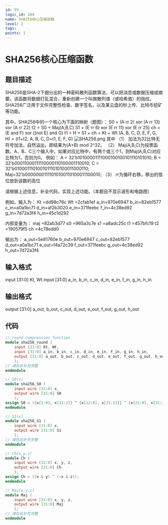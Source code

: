 ```yaml
---
id: 55
logic_id: 104
name: SHA256核心压缩函数
level: 2
tags:
points: 1
---
```


# SHA256核心压缩函数

## 题目描述
SHA256是SHA-2下细分出的一种密码散列函数算法，可以把消息或数据压缩成摘要。该函数将数据打乱混合，重新创建一个叫做散列值（或哈希值）的指纹。SHA256广泛用于文件完整性检查、数字签名，以及某云盘的秒上传、比特币挖矿等功能。

其中，SHA256中的一个核心为下面的映射（题图）：
S0 = (A rr 2) xor (A rr 13) xor (A rr 22)
t2 = S0 + Maj(A,B,C)
S1 = (E rr 6) xor (E rr 11) xor (E rr 25)
ch = (E and F) xor ((not E) and G)
t1 = H + S1 + ch + Kt + Wt
(A, B, C, D, E, F, G, H) = (t1+t2, A, B, C, D+t1, E, F, G)
![SHA256.png](assets/SHA256.png)
其中
（1）	加法为32比特无符号加法，自然溢出，即结果为(A+B) mod 2^32。
（2）	Maj(A,B,C)为投票函数，A、B、C三个输入中，如果对应比特中，有两个或三个1，则Maj(A,B,C)对应比特为1，否则为0。
例如：
A = 32’b10100001111000100100101110101010;
B = 32’b00011000111110000110100001110010;
C = 32’b01000111010010111010100011000110;
Maj=32’b00000001111010100110100011100010;
（3）	rr为循环右移，移出的低位放到该数的高位

请根据上述信息，补全代码，实现上述功能。（本题目不显示波形和电路图）

例如，输入为：
Kt  =dd98c76c
Wt  =2cfab1ef
a_in=970e6947
b_in=82eb1577
c_in=a0a1bc71
d_in=af2b3020
e_in=371feebc
f_in=4c38ed92
g_in=7d72a3f4
h_in=45c1d292

内部变量为：
maj =82ab3d77
s0  =965a3c7e
s1  =a8adc25c
t1  =457bfc19
t2  =190579f5
ch  =4c78edd0

输出为：
a_out=5e81760e
b_out=970e6947
c_out=82eb1577
d_out=a0a1bc71
e_out=f4a72c39
f_out=371feebc
g_out=4c38ed92
h_out=7d72a3f4

## 输入格式
input [31:0] Kt, Wt
input [31:0] a_in, b_in, c_in, d_in, e_in, f_in, g_in, h_in

## 输出格式
output [31:0] a_out, b_out, c_out, d_out, e_out, f_out, g_out, h_out

## 代码
```verilog
// round compression function
module sha256_round (
    input [31:0] Kt, Wt,
    input [31:0] a_in, b_in, c_in, d_in, e_in, f_in, g_in, h_in,
    output [31:0] a_out, b_out, c_out, d_out, e_out, f_out, g_out, h_out
    );
// 请在此补充完整
endmodule

// S0(x)
module sha256_S0 (
    input wire [31:0] x,
    output wire [31:0] S0
    );
assign S0 = ({x[1:0], x[31:2]} ^ {x[12:0], x[31:13]} ^ {x[21:0], x[31:22]});
endmodule

// S1(x)
module sha256_S1 (
    input wire [31:0] x,
    output wire [31:0] S1
    );
// 请在此补充完整
endmodule

// Ch(x,y,z)
module Ch (
    input wire [31:0] x, y, z,
    output wire [31:0] Ch
    );
assign Ch = ((x & y) ^ (~x & z));
endmodule

// Maj(x,y,z)
module Maj (
    input wire [31:0] x, y, z,
    output wire [31:0] Maj
    );
// 请在此补充完整
endmodule
```
